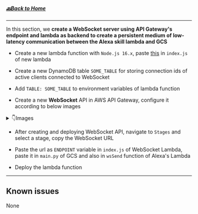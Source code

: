##### [🔙Back to Home](https://github.com/prithvi2k2/Alexa-VoiceUI-Controlled-Drone/#alexa-voiceui-controlled-drone)
---

In this section, we __create a WebSocket server using API Gateway's endpoint and lambda as backend to create a persistent medium of low-latency communication between the Alexa skill lambda and GCS__

- Create a new lambda function with `Node.js 16.x`, paste [this](./lambda/index.js) in `index.js` of new lambda

- Create a new DynamoDB table `SOME_TABLE` for storing connection ids of active clients connected to WebSocket

- Add `TABLE: SOME_TABLE` to environment variables of lambda function

- Create a new __WebSocket__ API in AWS API Gateway, configure it according to below images

<details>
<summary>👇Images</summary>

- Set route selection expression to __`$request.body.action`__
![$connect](../misc/ws-%24connect.png)
![$disconnect](../misc/ws-%24disconnect.png)
![broadcast](../misc/ws-broadcast.png)
![echo](../misc/ws-echo.png)
![default](../misc/ws-%24default.png)
</details>

- After creating and deploying WebSocket API, navigate to `Stages` and select a stage, copy the WebSocket URL

- Paste the url as `ENDPOINT` variable in `index.js` of WebSocket Lambda, paste it in `main.py` of GCS and also in `wsSend` function of Alexa's Lambda

- Deploy the lambda function

---

## Known issues

None